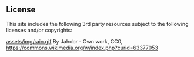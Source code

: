 ## License
This site includes the following 3rd party resources subject to the following licenses and/or copyrights:

[assets/img/rain.gif](https://github.com/hdecarne/hdecarne.github.io/blob/master/assets/img/rain.gif)
By Jahobr - Own work, CC0, https://commons.wikimedia.org/w/index.php?curid=63377053
